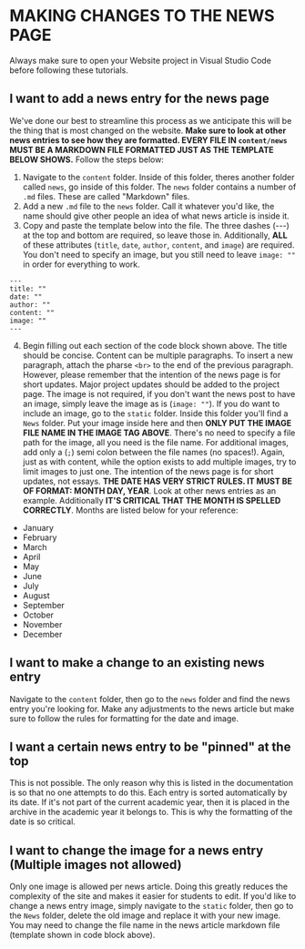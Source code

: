 # MAKING CHANGES TO THE NEWS PAGE

Always make sure to open your Website project in Visual Studio Code before following these tutorials.

## I want to add a news entry for the news page

We've done our best to streamline this process as we anticipate this will be the thing that is most changed on the website. **Make sure to look at other news entries to see how they are formatted. EVERY FILE IN `content/news` MUST BE A MARKDOWN FILE FORMATTED JUST AS THE TEMPLATE BELOW SHOWS.** Follow the steps below:

1. Navigate to the `content` folder. Inside of this folder, theres another folder called `news`, go inside of this folder. The `news` folder contains a number of `.md` files. These are called "Markdown" files.
2. Add a new `.md` file to the `news` folder. Call it whatever you'd like, the name should give other people an idea of what news article is inside it.
3. Copy and paste the template below into the file. The three dashes (---) at the top and bottom are required, so leave those in. Additionally, **ALL** of these attributes (`title`, `date`, `author`, `content`, and `image`) are required. You don't need to specify an image, but you still need to leave `image: ""` in order for everything to work.

```
---
title: ""
date: ""
author: ""
content: ""
image: ""
---
```

4. Begin filling out each section of the code block shown above. The title should be concise. Content can be multiple paragraphs. To insert a new paragraph, attach the pharse `<br>` to the end of the previous paragraph. However, please remember that the intention of the news page is for short updates. Major project updates should be added to the project page. The image is not required, if you don't want the news post to have an image, simply leave the image as is (`image: ""`). If you do want to include an image, go to the `static` folder. Inside this folder you'll find a `News` folder. Put your image inside here and then **ONLY PUT THE IMAGE FILE NAME IN THE IMAGE TAG ABOVE**. There's no need to specify a file path for the image, all you need is the file name. For additional images, add only a (`;`) semi colon between the file names (no spaces!). Again, just as with content, while the option exists to add multiple images, try to limit images to just one. The intention of the news page is for short updates, not essays. **THE DATE HAS VERY STRICT RULES. IT MUST BE OF FORMAT: MONTH DAY, YEAR**. Look at other news entries as an example. Additionally **IT'S CRITICAL THAT THE MONTH IS SPELLED CORRECTLY**. Months are listed below for your reference:

* January
* February
* March
* April
* May
* June
* July
* August
* September
* October
* November
* December

## I want to make a change to an existing news entry

Navigate to the `content` folder, then go to the `news` folder and find the news entry you're looking for. Make any adjustments to the news article but make sure to follow the rules for formatting for the date and image.

## I want a certain news entry to be "pinned" at the top

This is not possible. The only reason why this is listed in the documentation is so that no one attempts to do this. Each entry is sorted automatically by its date. If it's not part of the current academic year, then it is placed in the archive in the academic year it belongs to. This is why the formatting of the date is so critical.

## I want to change the image for a news entry (Multiple images not allowed)

Only one image is allowed per news article. Doing this greatly reduces the complexity of the site and makes it easier for students to edit. If you'd like to change a news entry image, simply navigate to the `static` folder, then go to the `News` folder, delete the old image and replace it with your new image. You may need to change the file name in the news article markdown file (template shown in code block above).
